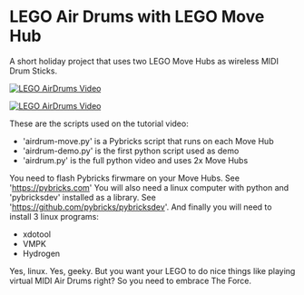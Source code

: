 # LEGO Air Drums with LEGO Move Hub

A short holiday project that uses two LEGO Move Hubs as wireless MIDI Drum Sticks.

[![LEGO AirDrums Video](https://img.youtube.com/vi/bZcKz5frq9k/0.jpg)](https://www.youtube.com/watch?v=bZcKz5frq9k)

[![LEGO AirDrums Video](https://img.youtube.com/vi/3BFpTzSQscc/hqdefault.jpg)](https://www.youtube.com/watch?v=3BFpTzSQscc)

These are the scripts used on the tutorial video:
- 'airdrum-move.py' is a Pybricks script that runs on each Move Hub
- 'airdrum-demo.py' is the first python script used as demo
- 'airdrum.py' is the full python video and uses 2x Move Hubs

You need to flash Pybricks firwmare on your Move Hubs. See 'https://pybricks.com'
You will also need a linux computer with python and 'pybricksdev' installed as a library. See 'https://github.com/pybricks/pybricksdev'.
And finally you will need to install 3 linux programs:
- xdotool
- VMPK
- Hydrogen

Yes, linux. Yes, geeky. But you want your LEGO to do nice things like playing virtual MIDI Air Drums right? So you need to embrace The Force. 
